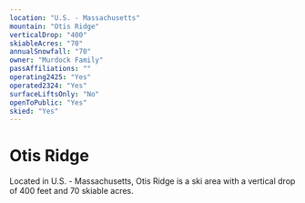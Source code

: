 ```yaml
---
location: "U.S. - Massachusetts"
mountain: "Otis Ridge"
verticalDrop: "400"
skiableAcres: "70"
annualSnowfall: "70"
owner: "Murdock Family"
passAffiliations: ""
operating2425: "Yes"
operated2324: "Yes"
surfaceLiftsOnly: "No"
openToPublic: "Yes"
skied: "Yes"
---
```


# Otis Ridge

Located in U.S. - Massachusetts, Otis Ridge is a ski area with a vertical drop of 400 feet and 70 skiable acres.